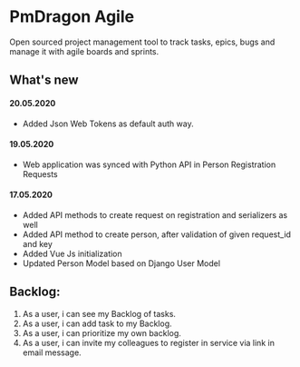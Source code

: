# PmDragon Agile
Open sourced project management tool to track tasks, epics, bugs and manage it with agile boards and sprints.

## What's new
#### 20.05.2020
- Added Json Web Tokens as default auth way.

#### 19.05.2020
- Web application was synced with Python API in Person Registration Requests

#### 17.05.2020
- Added API methods to create request on registration and serializers as well
- Added API method to create person, after validation of given request_id and key
- Added Vue Js initialization
- Updated Person Model based on Django User Model

## Backlog:
1. As a user, i can see my Backlog of tasks.
1. As a user, i can add task to my Backlog.
1. As a user, i can prioritize my own backlog.
1. As a user, i can invite my colleagues to register in service via link in email message.
